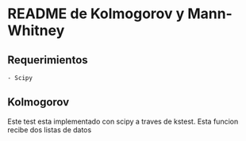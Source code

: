 # README de Kolmogorov y Mann-Whitney

## Requerimientos 
    - Scipy

## Kolmogorov

Este test esta implementado con scipy a traves de kstest. Esta funcion recibe dos listas de datos 